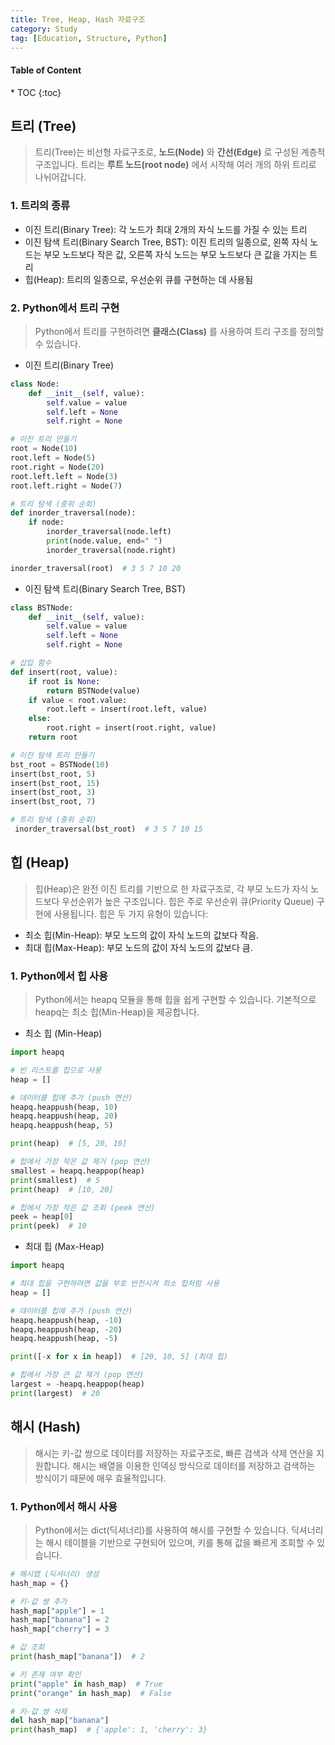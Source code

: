 ```yaml
---
title: Tree, Heap, Hash 자료구조
category: Study
tag: [Education, Structure, Python]
---
```


<nav class="post-toc" markdown="1">
  <h4>Table of Content</h4>
* TOC
{:toc}
</nav>

## 트리 (Tree)
> 트리(Tree)는 비선형 자료구조로, **노드(Node)** 와 **간선(Edge)** 로 구성된 계층적 구조입니다. 
트리는 **루트 노드(root node)** 에서 시작해 여러 개의 하위 트리로 나뉘어갑니다.

### 1. 트리의 종류
* 이진 트리(Binary Tree): 각 노드가 최대 2개의 자식 노드를 가질 수 있는 트리
* 이진 탐색 트리(Binary Search Tree, BST): 이진 트리의 일종으로, 왼쪽 자식 노드는 부모 노드보다 작은 값, 오른쪽 자식 노드는 부모 노드보다 큰 값을 가지는 트리
* 힙(Heap): 트리의 일종으로, 우선순위 큐를 구현하는 데 사용됨

### 2. Python에서 트리 구현
> Python에서 트리를 구현하려면 **클래스(Class)** 를 사용하여 트리 구조를 정의할 수 있습니다. 

* 이진 트리(Binary Tree)

```python
class Node:
    def __init__(self, value):
        self.value = value
        self.left = None
        self.right = None

# 이진 트리 만들기
root = Node(10)
root.left = Node(5)
root.right = Node(20)
root.left.left = Node(3)
root.left.right = Node(7)

# 트리 탐색 (중위 순회)
def inorder_traversal(node):
    if node:
        inorder_traversal(node.left)
        print(node.value, end=" ")
        inorder_traversal(node.right)

inorder_traversal(root)  # 3 5 7 10 20
```

* 이진 탐색 트리(Binary Search Tree, BST)

```python
class BSTNode:
    def __init__(self, value):
        self.value = value
        self.left = None
        self.right = None

# 삽입 함수
def insert(root, value):
    if root is None:
        return BSTNode(value)
    if value < root.value:
        root.left = insert(root.left, value)
    else:
        root.right = insert(root.right, value)
    return root

# 이진 탐색 트리 만들기
bst_root = BSTNode(10)
insert(bst_root, 5)
insert(bst_root, 15)
insert(bst_root, 3)
insert(bst_root, 7)

# 트리 탐색 (중위 순회)
 inorder_traversal(bst_root)  # 3 5 7 10 15
```

## 힙 (Heap)
> 힙(Heap)은 완전 이진 트리를 기반으로 한 자료구조로, 각 부모 노드가 자식 노드보다 우선순위가 높은 구조입니다. 
힙은 주로 우선순위 큐(Priority Queue) 구현에 사용됩니다. 힙은 두 가지 유형이 있습니다:

* 최소 힙(Min-Heap): 부모 노드의 값이 자식 노드의 값보다 작음.
* 최대 힙(Max-Heap): 부모 노드의 값이 자식 노드의 값보다 큼.

### 1. Python에서 힙 사용
> Python에서는 heapq 모듈을 통해 힙을 쉽게 구현할 수 있습니다. 
기본적으로 heapq는 최소 힙(Min-Heap)을 제공합니다.

* 최소 힙 (Min-Heap)

```python
import heapq

# 빈 리스트를 힙으로 사용
heap = []

# 데이터를 힙에 추가 (push 연산)
heapq.heappush(heap, 10)
heapq.heappush(heap, 20)
heapq.heappush(heap, 5)

print(heap)  # [5, 20, 10]

# 힙에서 가장 작은 값 제거 (pop 연산)
smallest = heapq.heappop(heap)
print(smallest)  # 5
print(heap)  # [10, 20]

# 힙에서 가장 작은 값 조회 (peek 연산)
peek = heap[0]
print(peek)  # 10
```

* 최대 힙 (Max-Heap)

```python
import heapq

# 최대 힙을 구현하려면 값을 부호 반전시켜 최소 힙처럼 사용
heap = []

# 데이터를 힙에 추가 (push 연산)
heapq.heappush(heap, -10)
heapq.heappush(heap, -20)
heapq.heappush(heap, -5)

print([-x for x in heap])  # [20, 10, 5] (최대 힙)

# 힙에서 가장 큰 값 제거 (pop 연산)
largest = -heapq.heappop(heap)
print(largest)  # 20
```

## 해시 (Hash)
> 해시는 키-값 쌍으로 데이터를 저장하는 자료구조로, 빠른 검색과 삭제 연산을 지원합니다. 
해시는 배열을 이용한 인덱싱 방식으로 데이터를 저장하고 검색하는 방식이기 때문에 매우 효율적입니다.

### 1. Python에서 해시 사용
> Python에서는 dict(딕셔너리)를 사용하여 해시를 구현할 수 있습니다. 
딕셔너리는 해시 테이블을 기반으로 구현되어 있으며, 키를 통해 값을 빠르게 조회할 수 있습니다.

```python
# 해시맵 (딕셔너리) 생성
hash_map = {}

# 키-값 쌍 추가
hash_map["apple"] = 1
hash_map["banana"] = 2
hash_map["cherry"] = 3

# 값 조회
print(hash_map["banana"])  # 2

# 키 존재 여부 확인
print("apple" in hash_map)  # True
print("orange" in hash_map)  # False

# 키-값 쌍 삭제
del hash_map["banana"]
print(hash_map)  # {'apple': 1, 'cherry': 3}
```
